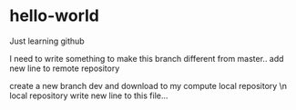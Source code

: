 # hello-world
Just learning github

I need to write something to make this branch different from master..
add new line to remote repository

create a new branch dev and download to my compute local repository
\n local repository write new line to this file...
